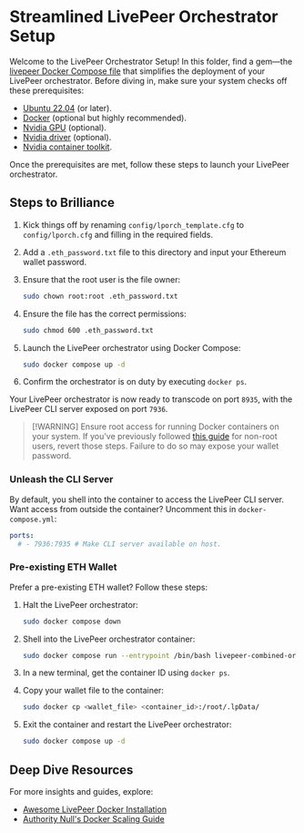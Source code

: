 # Streamlined LivePeer Orchestrator Setup

Welcome to the LivePeer Orchestrator Setup! In this folder, find a gem—the [livepeer Docker Compose file](docker-compose.yml) that simplifies the deployment of your LivePeer orchestrator. Before diving in, make sure your system checks off these prerequisites:

- [Ubuntu 22.04](https://releases.ubuntu.com/jammy/) (or later).
- [Docker](https://docs.docker.com/engine/install/ubuntu/) (optional but highly recommended).
- [Nvidia GPU](https://www.nvidia.com/en-us/geforce/graphics-cards/30-series/rtx-3080/) (optional).
- [Nvidia driver](https://www.nvidia.com/Download/driverResults.aspx/172837/en-us) (optional).
- [Nvidia container toolkit](https://docs.nvidia.com/datacenter/cloud-native/container-toolkit/latest/install-guide.html).

Once the prerequisites are met, follow these steps to launch your LivePeer orchestrator.

## Steps to Brilliance

1. Kick things off by renaming `config/lporch_template.cfg` to `config/lporch.cfg` and filling in the required fields.
2. Add a `.eth_password.txt` file to this directory and input your Ethereum wallet password.
3. Ensure that the root user is the file owner:

   ```bash
   sudo chown root:root .eth_password.txt
   ```

4. Ensure the file has the correct permissions:

   ```bash
   sudo chmod 600 .eth_password.txt
   ```

5. Launch the LivePeer orchestrator using Docker Compose:

   ```bash
   sudo docker compose up -d
   ```

6. Confirm the orchestrator is on duty by executing `docker ps`.

Your LivePeer orchestrator is now ready to transcode on port `8935`, with the LivePeer CLI server exposed on port `7936`.

> \[!WARNING]
> Ensure root access for running Docker containers on your system. If you've previously followed [this guide](https://docs.docker.com/engine/install/linux-postinstall/) for non-root users, revert those steps. Failure to do so may expose your wallet password.

### Unleash the CLI Server

By default, you shell into the container to access the LivePeer CLI server. Want access from outside the container? Uncomment this in `docker-compose.yml`:

```yaml
ports:
  # - 7936:7935 # Make CLI server available on host.
```

### Pre-existing ETH Wallet

Prefer a pre-existing ETH wallet? Follow these steps:

1. Halt the LivePeer orchestrator:

   ```bash
   sudo docker compose down
   ```

2. Shell into the LivePeer orchestrator container:

   ```bash
   sudo docker compose run --entrypoint /bin/bash livepeer-combined-orchestrator bash
   ```

3. In a new terminal, get the container ID using `docker ps`.
4. Copy your wallet file to the container:

   ```bash
   sudo docker cp <wallet_file> <container_id>:/root/.lpData/
   ```

5. Exit the container and restart the LivePeer orchestrator:

   ```bash
   sudo docker compose up -d
   ```

## Deep Dive Resources

For more insights and guides, explore:

- [Awesome LivePeer Docker Installation](https://github.com/mikezupper/awesome-livepeer/tree/main/guides/docker-livepeer-install)
- [Authority Null's Docker Scaling Guide](https://forum.livepeer.org/t/guide-livepeer-with-docker-and-portainer-for-operating-at-scale/1850)
